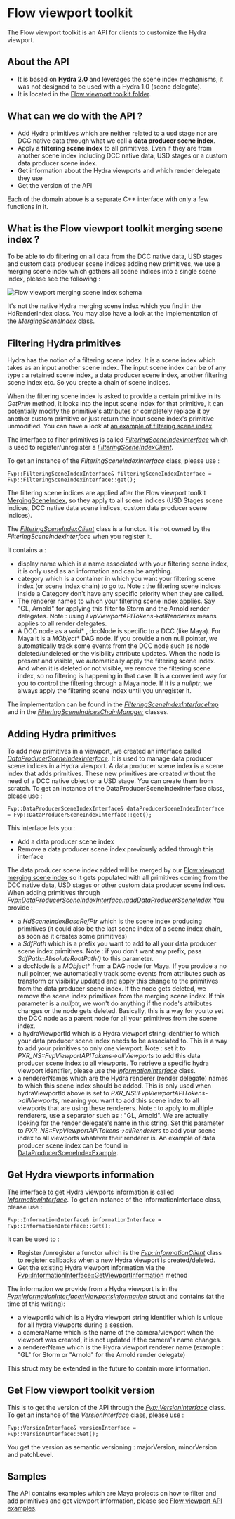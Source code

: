 ﻿# Flow viewport toolkit

The Flow viewport toolkit  is an API for clients to customize the Hydra viewport.

## About the API
-   It is based on  **Hydra 2.0** and leverages the scene index mechanisms, it was not designed to be used with a Hydra 1.0 (scene delegate).
-   It is located in the [Flow viewport toolkit folder](https://github.com/Autodesk/maya-hydra/tree/dev/lib/flowViewport/API).

## What can we do with the API ?

 - Add  Hydra primitives which are neither related to a usd stage nor are DCC native data through what we call a **data producer scene index**.
 - Apply a **filtering scene index** to all primitives. Even if they are from another scene index including DCC native data, USD stages or a custom data producer scene index. 
 - Get information about the Hydra viewports and which render delegate they use
 - Get the version of the API
 
 Each of the domain above is a separate C++ interface with only a few functions in it.

## What is the Flow viewport toolkit merging scene index ?

To be able to do filtering on all data from the DCC native data, USD stages and custom data producer scene indices adding new primitives, we use a merging scene index which gathers all scene indices into a single scene index, please see the following :

![Flow viewport merging scene index schema](https://github.com/Autodesk/maya-hydra/tree/dev/doc/images/fvpMergingSceneIndex.png)

It's not the native Hydra merging scene index which you find in the HdRenderIndex class.
You may also have a look at the implementation of the *[MergingSceneIndex](https://github.com/Autodesk/maya-hydra/blob/dev/lib/flowViewport/sceneIndex/fvpMergingSceneIndex.cpp)* class.

## Filtering Hydra primitives

Hydra has the notion of a filtering scene index. It is a scene index which takes as an input another scene index. The input scene index can be of any type : a retained scene index, a data producer scene index, another filtering scene index etc.  So you create a chain of scene indices.

When the filtering scene index is asked to provide a certain primitive in its *GetPrim* method, it looks into the input scene index for that primitive, it can potentially modify the primitive's attributes or completely replace it by another custom primitive or just return the input scene index's primitive unmodified.
You can have a look at [an example of filtering scene index](https://github.com/Autodesk/maya-hydra/blob/dev/lib/flowViewport/API/samples/fvpFilteringSceneIndexExample.cpp).

The interface to filter primitives is called *[FilteringSceneIndexInterface](https://github.com/Autodesk/maya-hydra/blob/dev/lib/flowViewport/API/fvpFilteringSceneIndexInterface.h)* which is used to register/unregister a *[FilteringSceneIndexClient](https://github.com/Autodesk/maya-hydra/blob/dev/lib/flowViewport/API/fvpFilteringSceneIndexClient.h)*.

To get an instance of the *FilteringSceneIndexInterface* class, please use :

    Fvp::FilteringSceneIndexInterface& filteringSceneIndexInterface = Fvp::FilteringSceneIndexInterface::get();

The filtering scene indices are applied after the Flow viewport toolkit [MergingSceneIndex](https://github.com/Autodesk/maya-hydra/blob/dev/lib/flowViewport/sceneIndex/fvpMergingSceneIndex.cpp), so they apply to all scene indices (USD Stages scene indices, DCC native data scene indices, custom data producer scene indices).

The *[FilteringSceneIndexClient](https://github.com/Autodesk/maya-hydra/blob/dev/lib/flowViewport/API/fvpFilteringSceneIndexClient.h)* class is a functor. It is not owned by the *FilteringSceneIndexInterface* when you register it.

It contains a :
- display name which is a name  associated with your filtering scene index, it is only used as an information and can be anything.
- category which is a container in which you want your filtering scene index (or scene index chain) to go to. Note : the filtering scene indices inside a Category don't have any specific priority when they are called.
-   The renderer names to which your filtering scene index applies. Say "GL, Arnold" for applying this filter to Storm and the Arnold render delegates. Note : using *FvpViewportAPITokens->allRenderers* means applies to all render delegates.
-   A DCC node as a *void** , dccNode is specific to a DCC (like Maya). For Maya it is a *MObject** DAG node. If you provide a non null pointer, we automatically track some events from the DCC node such as node deleted/undeleted or the visibility attribute updates.  When the node is present and visible, we automatically apply the filtering scene index. And when it  is deleted or not visible, we remove the filtering scene index, so no filtering is happening in that case.  It is a convenient way for you to control the filtering through a Maya node. If it is a *nullptr*, we always apply the filtering scene index until you unregister it.

The implementation can be found in the *[FilteringSceneIndexInterfaceImp](https://github.com/Autodesk/maya-hydra/blob/dev/lib/flowViewport/API/interfacesImp/fvpFilteringSceneIndexInterfaceImp.cpp)*  and in the *[FilteringSceneIndicesChainManager](https://github.com/Autodesk/maya-hydra/blob/dev/lib/flowViewport/API/perViewportSceneIndicesData/fvpFilteringSceneIndicesChainManager.cpp)* classes.

## Adding Hydra primitives
To add new primitives in a viewport, we created an interface called *[DataProducerSceneIndexInterface](https://github.com/Autodesk/maya-hydra/blob/dev/lib/flowViewport/API/fvpDataProducerSceneIndexInterface.h)*. It is used to manage data producer scene indices in a Hydra viewport. A data producer scene index is a scene index that adds primitives. 
These new primitives are created without the need of a DCC native object or a USD stage. You can create them from scratch.
To get an instance of the DataProducerSceneIndexInterface class, please use :

    Fvp::DataProducerSceneIndexInterface& dataProducerSceneIndexInterface = Fvp::DataProducerSceneIndexInterface::get();
This interface lets you :
-   Add a data producer scene index
-   Remove a data producer scene index previously added through this interface

The data producer scene index added will be merged by our [Flow viewport merging scene index](https://github.com/Autodesk/maya-hydra/blob/dev/lib/flowViewport/sceneIndex/fvpMergingSceneIndex.cpp) so it gets populated with all primitives coming from the DCC native data, USD stages or other custom data producer scene indices.
When adding primitives through *[Fvp::DataProducerSceneIndexInterface::addDataProducerSceneIndex](https://github.com/Autodesk/maya-hydra/blob/5c4eac373646db50a784c0d13cef694dd4214c22/lib/flowViewport/API/fvpDataProducerSceneIndexInterface.h#L75)*
You provide :

 - a *HdSceneIndexBaseRefPtr* which is the scene index producing primitives (it could also be the last scene index of a scene index chain, as soon as it creates some primitives)
 - a *SdfPath* which is a prefix you want to add to all your data producer scene index primitives. Note : if you don't want any prefix, pass *SdfPath::AbsoluteRootPath()* to this parameter.
 - a dccNode is a *MObject** from a DAG node for Maya. If you provide a no null pointer, we automatically track some events from attributes such as transform or visibility updated and apply this change to the primitives from the data producer scene index. If the node gets deleted, we remove the scene index primitives from the merging scene index. If this parameter is a *nullptr*, we won't do anything if the node's attributes changes or the node gets deleted. Basically, this is a way for you to set the DCC node as a parent node for all your primitives from the scene index.
 - a hydraViewportId which is a Hydra viewport string identifier to which your data producer scene index needs to be associated to. This is a way to add your primitives to only one viewport. Note : set it to *PXR_NS::FvpViewportAPITokens->allViewports* to add this data producer scene index to all viewports. To retrieve a specific hydra viewport identifier, please use the *[InformationInterface](https://github.com/Autodesk/maya-hydra/blob/dev/lib/flowViewport/API/fvpInformationInterface.h)* class.
 - a rendererNames which are the Hydra renderer (render delegate)  names to which this scene index should be added. This is only used when hydraViewportId above is set to *PXR_NS::FvpViewportAPITokens->allViewports*, meaning you want to add this scene index to all viewports that are using these renderers. Note : to apply to multiple renderers, use a separator such as : "GL, Arnold". We are actually looking for the render delegate's name in this string. Set this parameter to *PXR_NS::FvpViewportAPITokens->allRenderers* to add your scene index to all viewports whatever their renderer is.
An example of data producer scene index can be found in [DataProducerSceneIndexExample](https://github.com/Autodesk/maya-hydra/blob/dev/lib/flowViewport/API/samples/fvpDataProducerSceneIndexExample.cpp).

## Get Hydra viewports information
The interface to get Hydra viewports information is called *[InformationInterface](https://github.com/Autodesk/maya-hydra/blob/dev/lib/flowViewport/API/fvpInformationInterface.h)*.
To get an instance of the InformationInterface class, please use :

    Fvp::InformationInterface& informationInterface = Fvp::InformationInterface::Get();

It can be used to  :
 - Register /unregister a functor which is the *[Fvp::InformationClient](https://github.com/Autodesk/maya-hydra/blob/dev/lib/flowViewport/API/fvpInformationClient.h)* class to register callbacks when a new Hydra viewport is created/deleted.
 - Get the existing Hydra viewport information via the [Fvp::InformationInterface::GetViewportInformation](https://github.com/Autodesk/maya-hydra/blob/5c4eac373646db50a784c0d13cef694dd4214c22/lib/flowViewport/API/fvpInformationInterface.h#L100) method

The information we provide from a Hydra viewport is in the  *[Fvp::InformationInterface::ViewportsInformation](https://github.com/Autodesk/maya-hydra/blob/5c4eac373646db50a784c0d13cef694dd4214c22/lib/flowViewport/API/fvpInformationInterface.h#L43)* struct and contains (at the time of this writing):

 - a viewportId which is a Hydra viewport string identifier which is unique for all hydra viewports during a session.
 - a cameraName which is the name of the camera/viewport when the viewport was created, it is not updated if the camera's name changes.
 - a rendererName which is the Hydra viewport renderer name (example : "GL" for Storm or "Arnold" for the Arnold render delegate)

This struct may be extended in the future to contain more information.

## Get Flow viewport toolkit version
This is to get the version of the  API through the *[Fvp::VersionInterface](https://github.com/Autodesk/maya-hydra/blob/dev/lib/flowViewport/API/fvpVersionInterface.h)* class.
To get an instance of the *VersionInterface* class, please use :

    Fvp::VersionInterface& versionInterface = Fvp::VersionInterface::Get();

You get the version as semantic versioning  : majorVersion, minorVersion and patchLevel.

## Samples
The API contains examples which are Maya projects on how to filter and add primitives and get viewport information, please see [Flow viewport API examples](https://github.com/Autodesk/maya-hydra/tree/dev/lib/mayaHydra/flowViewportAPIExamples).

